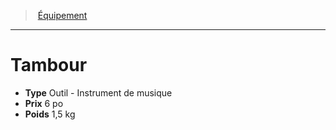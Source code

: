 ﻿---
!EquipmentItem
Type: Outil - Instrument de musique
Price: 6 po
Weight: 1,5 kg
Id: equipment_hd.md#tambour
ParentLink: equipment_hd.md#Équipement
Name: Tambour
ParentName: Équipement
NameLevel: 1
Attributes: {}
---
> [Équipement](hd_equipment.md)

---

# Tambour

- **Type** Outil - Instrument de musique
- **Prix** 6 po
- **Poids** 1,5 kg

